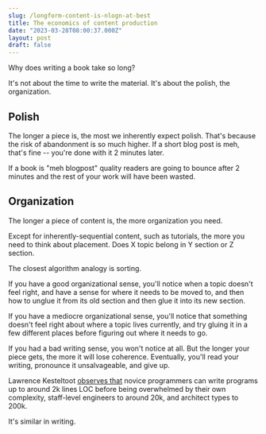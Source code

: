 ```yaml
---
slug: /longform-content-is-nlogn-at-best
title: The economics of content production
date: "2023-03-28T08:00:37.000Z"
layout: post
draft: false
---
```


Why does writing a book take so long?

It's not about the time to write the material. It's about the polish, the organization.

## Polish

The longer a piece is, the most we inherently expect polish. That's because the risk of abandonment is so much higher. If a short blog post is meh, that's fine -- you're done with it 2 minutes later.

If a book is "meh blogpost" quality readers are going to bounce after 2 minutes and the rest of your work will have been wasted.

## Organization

The longer a piece of content is, the more organization you need. 

Except for inherently-sequential content, such as tutorials, the more you need to think about placement. Does X topic belong in Y section or Z section.

The closest algorithm analogy is sorting. 

If you have a good organizational sense, you'll notice when a topic doesn't feel right, and have a sense for where it needs to be moved to, and then how to unglue it from its old section and then glue it into its new section.

If you have a mediocre organizational sense, you'll notice that something doesn't feel right about where a topic lives currently, and try gluing it in a few different places before figuring out where it needs to go.

If you had a bad writing sense, you won't notice at all. But the longer your piece gets, the more it will lose coherence. Eventually, you'll read your writing, pronounce it unsalvageable, and give up.

Lawrence Kesteltoot [observes that](https://www.teamten.com/lawrence/writings/norris-numbers.html) novice programmers can write programs up to around 2k lines LOC before being overwhelmed by their own complexity, staff-level engineers to around 20k, and architect types to 200k. 

It's similar in writing.

